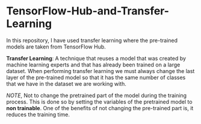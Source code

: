 # TensorFlow-Hub-and-Transfer-Learning
In this repository, I have used transfer learning where the pre-trained models are taken from TensorFlow Hub.

**Transfer Learning**: A technique that reuses a model that was created by machine learning experts and that has already been trained on a large dataset. When performing transfer learning we must always change the last layer of the pre-trained model so that it has the same number of classes that we have in the dataset we are working with.

*NOTE*, Not to change the pretrained part of the model during the training process. This is done so by setting the variables of the pretrained model to **non trainable**.
One of the benefits of not changing the pre-trained part is, it reduces the training time.

